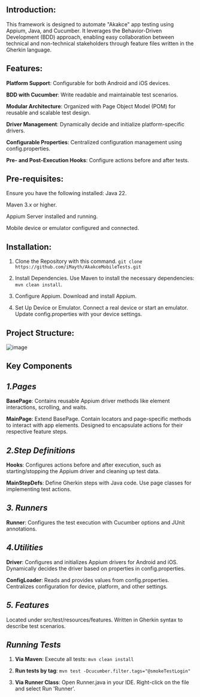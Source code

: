 ## **Introduction**:
This framework is designed to automate "Akakce" app testing using Appium, Java, and Cucumber. 
It leverages the Behavior-Driven Development (BDD) approach, enabling easy collaboration between technical and non-technical stakeholders through feature files written in the Gherkin language.

## **Features**:
**Platform Support**: Configurable for both Android and iOS devices.

**BDD with Cucumber**: Write readable and maintainable test scenarios.

**Modular Architecture**: Organized with Page Object Model (POM) for reusable and scalable test design.

**Driver Management**: Dynamically decide and initialize platform-specific drivers.

**Configurable Properties**: Centralized configuration management using config.properties.

**Pre- and Post-Execution Hooks**: Configure actions before and after tests.


## **Pre-requisites**:
Ensure you have the following installed: Java 22.

Maven 3.x or higher.

Appium Server installed and running.

Mobile device or emulator configured and connected.

## **Installation**:

1. Clone the Repository with this command.
   ```git clone https://github.com/iMayth/AkakceMobileTests.git```
  
2. Install Dependencies.
   Use Maven to install the necessary dependencies: ```mvn clean install```.
   
3. Configure Appium.
Download and install Appium.

4. Set Up Device or Emulator.
Connect a real device or start an emulator.
Update config.properties with your device settings.

## **Project Structure**:
![image](https://github.com/user-attachments/assets/a1cfab41-6167-489a-b3f3-faa5910d447d)



## **Key Components**
## *1.Pages*
**BasePage**: Contains reusable Appium driver methods like element interactions, scrolling, and waits.

**MainPage**:
Extend BasePage.
Contain locators and page-specific methods to interact with app elements.
Designed to encapsulate actions for their respective feature steps.

## *2.Step Definitions*
**Hooks**: Configures actions before and after execution, such as starting/stopping the Appium driver and cleaning up test data.

**MainStepDefs**: Define Gherkin steps with Java code. Use page classes for implementing test actions.

## *3. Runners*
**Runner**: Configures the test execution with Cucumber options and JUnit annotations.

## *4.Utilities*
**Driver**: Configures and initializes Appium drivers for Android and iOS. Dynamically decides the driver based on properties in config.properties.

**ConfigLoader**: Reads and provides values from config.properties. Centralizes configuration for device, platform, and other settings.

## *5. Features*
Located under src/test/resources/features.
Written in Gherkin syntax to describe test scenarios.

## *Running Tests*
1. **Via Maven**:
Execute all tests: ```mvn clean install```

2. **Run tests by tag**:
```mvn test -Dcucumber.filter.tags="@smokeTestLogin" ```

3. **Via Runner Class**:
Open Runner.java in your IDE. Right-click on the file and select Run 'Runner'.



